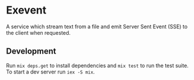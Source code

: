# Exevent

A service which stream text from a file and emit Server Sent Event (SSE) to the client when requested.

## Development

Run `mix deps.get` to install dependencies and `mix test` to run the test suite. To start a dev server run `iex -S mix`.
